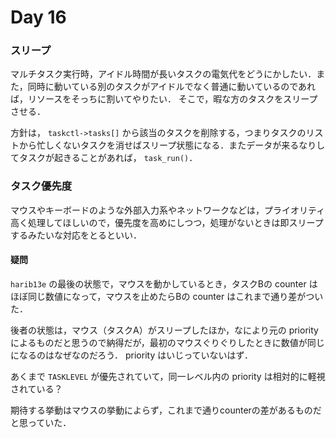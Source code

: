 # Day 16

### スリープ

マルチタスク実行時，アイドル時間が長いタスクの電気代をどうにかしたい．また，同時に動いている別のタスクがアイドルでなく普通に動いているのであれば，リソースをそっちに割いてやりたい．
そこで，暇な方のタスクをスリープさせる．

方針は， `taskctl->tasks[]` から該当のタスクを削除する，つまりタスクのリストから忙しくないタスクを消せばスリープ状態になる．またデータが来るなりしてタスクが起きることがあれば， `task_run()`．

### タスク優先度

マウスやキーボードのような外部入力系やネットワークなどは，プライオリティ高く処理してほしいので，優先度を高めにしつつ，処理がないときは即スリープするみたいな対応をとるといい．

#### 疑問

`harib13e` の最後の状態で，マウスを動かしているとき，タスクBの counter はほぼ同じ数値になって，マウスを止めたらBの counter はこれまで通り差がついた．

後者の状態は，マウス（タスクA）がスリープしたほか，なにより元の priority によるものだと思うので納得だが，最初のマウスぐりぐりしたときに数値が同じになるのはなぜなのだろう． priority はいじっていないはず．

あくまで `TASKLEVEL` が優先されていて，同一レベル内の priority は相対的に軽視されている？

期待する挙動はマウスの挙動によらず，これまで通りcounterの差があるものだと思っていた．
